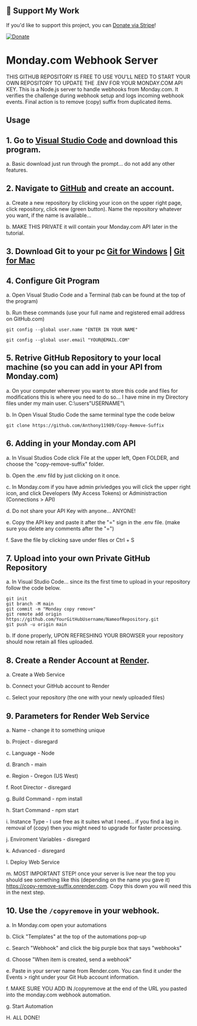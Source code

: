 ## 🎉 Support My Work

If you'd like to support this project, you can [Donate via Stripe](https://donate.stripe.com/8wMaGZasG52o2gobII)!

[![Donate](https://img.shields.io/badge/Donate-Stripe-blue.svg)](https://donate.stripe.com/8wMaGZasG52o2gobII)



# Monday.com Webhook Server

THIS GITHUB REPOSITORY IS FREE TO USE YOU'LL NEED TO START YOUR OWN REPOSITORY TO UPDATE THE .ENV FOR YOUR MONDAY.COM API KEY.
This is a Node.js server to handle webhooks from Monday.com.
It verifies the challenge during webhook setup and logs incoming webhook events.                                     Final action is to remove (copy) suffix from duplicated items.

## Usage

## 1. Go to [Visual Studio Code](https://code.visualstudio.com/) and download this program.
a. Basic download just run through the prompt... do not add any other features.

## 2. Navigate to [GitHub](https://github.com/) and create an account.
a. Create a new repository by clicking your icon on the upper right page, click repository, click new (green button). Name the repository whatever you want, if the name is available...

b. MAKE THIS PRIVATE it will contain your Monday.com API later in the tutorial.

## 3. Download Git to your pc [Git for Windows](https://git-scm.com/downloads/win) | [Git for Mac](https://git-scm.com/downloads/mac)

## 4. Configure Git Program
a. Open Visual Studio Code and a Terminal (tab can be found at the top of the program)

b. Run these commands (use your full name and registered email address on GitHub.com)
   
    git config --global user.name "ENTER IN YOUR NAME"
    
    git config --global user.email "YOUR@EMAIL.COM"

## 5. Retrive GitHub Repository to your local machine (so you can add in your API from Monday.com)
a. On your computer wherever you want to store this code and files for modifications this is where you need to do so... I have mine in my Directory files under my main user. C:\users\"USERNAME"\

b. In Open Visual Studio Code the same terminal type the code below
    
    git clone https://github.com/Anthony11989/Copy-Remove-Suffix

## 6. Adding in your Monday.com API
a. In Visual Studios Code click File at the upper left, Open FOLDER, and choose the "copy-remove-suffix" folder.

b. Open the .env fild by just clicking on it once.

c. In Monday.com if you have admin privledges you will click the upper right icon, and click Developers (My Access Tokens) or Administraction (Connections > API)

d. Do not share your API Key with anyone... ANYONE!

e. Copy the API key and paste it after the "=" sign in the .env file. (make sure you delete any comments after the "=")

f. Save the file by clicking save under files or Ctrl + S

## 7. Upload into your own Private GitHub Repository
a. In Visual Studio Code... since its the first time to upload in your repository follow the code below.

    git init
    git branch -M main
    git commit -m "Monday copy remove"
    git remote add origin https://github.com/YourGitHubUsername/NameofRepository.git
    git push -u origin main

b. If done properly, UPON REFRESHING YOUR BROWSER your repository should now retain all files uploaded.

## 8. Create a Render Account at [Render](https://render.com/).
a. Create a Web Service

b. Connect your GitHub account to Render

c. Select your repository (the one with your newly uploaded files)

## 9. Parameters for Render Web Service
a. Name - change it to something unique

b. Project - disregard

c. Language - Node

d. Branch - main

e. Region - Oregon (US West)

f. Root Director - disregard

g. Build Command - npm install

h. Start Command - npm start

i. Instance Type - I use free as it suites what I need... if you find a lag in removal of (copy) then you might need to upgrade for faster processing.

j. Enviroment Variables - disregard

k. Advanced - disregard

l. Deploy Web Service

m. MOST IMPORTANT STEP! once your server is live near the top you should see something like this (depending on the name you gave it) https://copy-remove-suffix.onrender.com. Copy this down you will need this in the next step.

## 10. Use the `/copyremove` in your webhook.
a. In Monday.com open your automations

b. Click "Templates" at the top of the automations pop-up

c. Search "Webhook" and click the big purple box that says "webhooks"

d. Choose "When item is created, send a webhook"

e. Paste in your server name from Render.com. You can find it under the Events > right under your Git Hub account information. 

f. MAKE SURE YOU ADD IN /copyremove at the end of the URL you pasted into the monday.com webhook automation.

g. Start Automation 

H. ALL DONE!
